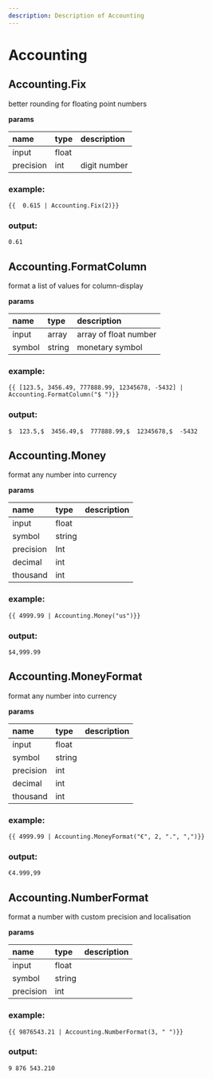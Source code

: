 ```yaml
---
description: Description of Accounting
---
```


# Accounting

## Accounting.Fix

better rounding for floating point numbers

**params**

| name | type | description |
| :--- | :--- | :--- |
| input | float |  |
| precision | int | digit number |

### example:

```text
{{  0.615 | Accounting.Fix(2)}}
```

### output:

```text
0.61
```

## Accounting.FormatColumn

format a list of values for column-display

**params**

| name | type | description |
| :--- | :--- | :--- |
| input | array | array of float number |
| symbol | string | monetary symbol |

### example:

```text
{{ [123.5, 3456.49, 777888.99, 12345678, -5432] | Accounting.FormatColumn("$ ")}}
```

### output:

```text
$  123.5,$  3456.49,$  777888.99,$  12345678,$  -5432
```

## Accounting.Money

format any number into currency

**params**

| name | type | description |
| :--- | :--- | :--- |
| input | float |  |
| symbol | string |  |
| precision | Int |  |
| decimal | int |  |
| thousand | int |  |

### example:

```text
{{ 4999.99 | Accounting.Money("us")}}
```

### output:

```text
$4,999.99
```

## Accounting.MoneyFormat

format any number into currency

**params**

| name | type | description |
| :--- | :--- | :--- |
| input | float |  |
| symbol | string |  |
| precision | int |  |
| decimal | int |  |
| thousand | int |  |

### example:

```text
{{ 4999.99 | Accounting.MoneyFormat("€", 2, ".", ",")}}
```

### output:

```text
€4.999,99
```

## Accounting.NumberFormat

format a number with custom precision and localisation

**params**

| name | type | description |
| :--- | :--- | :--- |
| input | float |  |
| symbol | string |  |
| precision | int |  |

### example:

```text
{{ 9876543.21 | Accounting.NumberFormat(3, " ")}}
```

### output:

```text
9 876 543.210
```

